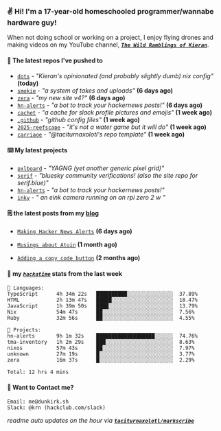### ✌️ Hi! I'm a 17-year-old homeschooled programmer/wannabe hardware guy!

When not doing school or working on a project, I enjoy flying drones and making videos on my YouTube channel, [**_`The Wild Ramblings of Kieran`_**](https://youtube.com/@kieran.rambles).

#### 👷 The latest repos I've pushed to

- [`dots`](https://github.com/taciturnaxolotl/dots) - _"Kieran's opinionated (and probably slightly dumb) nix config"_ **(today)**
- [`smokie`](https://github.com/taciturnaxolotl/smokie) - _"a system of takes and uploads"_ **(6 days ago)**
- [`zera`](https://github.com/taciturnaxolotl/zera) - _"my new site v4?"_ **(6 days ago)**
- [`hn-alerts`](https://github.com/taciturnaxolotl/hn-alerts) - _"a bot to track your hackernews posts!"_ **(6 days ago)**
- [`cachet`](https://github.com/taciturnaxolotl/cachet) - _"a cache for slack profile pictures and emojis"_ **(1 week ago)**
- [`.github`](https://github.com/taciturnaxolotl/.github) - _"github config files"_ **(1 week ago)**
- [`2025-reefscape`](https://github.com/df1317/2025-reefscape) - _"it's not a water game but it will do"_ **(1 week ago)**
- [`carriage`](https://github.com/taciturnaxolotl/carriage) - _"@taciturnaxolotl's repo template"_ **(1 week ago)**

#### ⌨️ My latest projects

- [`pxlboard`](https://github.com/taciturnaxolotl/pxlboard) - _"YAGNG (yet another generic pixel grid)"_
- [`serif`](https://github.com/taciturnaxolotl/serif) - _"bluesky community verifications! (also the site repo for serif.blue)"_
- [`hn-alerts`](https://github.com/taciturnaxolotl/hn-alerts) - _"a bot to track your hackernews posts!"_
- [`inky`](https://github.com/taciturnaxolotl/inky) - _" an eink camera running on an rpi zero 2 w "_

#### 🗒️ the latest posts from my [blog](https://dunkirk.sh)

- [`Making Hacker News Alerts`](https://dunkirk.sh/blog/hn-alerts/) **(6 days ago)**

- [`Musings about Atuin`](https://dunkirk.sh/blog/atuin/) **(1 month ago)**

- [`Adding a copy code button`](https://dunkirk.sh/blog/adding-a-copy-button/) **(2 months ago)**



#### 📡 my [_`hackatime`_](https://waka.hackclub.com) stats from the last week

```text
💾 Languages:
TypeScript      4h 34m 22s   ██████████░░░░░░░░░░░░░░░  37.89%
HTML            2h 13m 47s   █████░░░░░░░░░░░░░░░░░░░░  18.47%
JavaScript      1h 39m 50s   ████░░░░░░░░░░░░░░░░░░░░░  13.79%
Nix             54m 47s      ██░░░░░░░░░░░░░░░░░░░░░░░  7.56%
Ruby            32m 56s      ██░░░░░░░░░░░░░░░░░░░░░░░  4.55%

💼 Projects:
hn-alerts       9h 1m 32s    ███████████████████░░░░░░  74.76%
tma-inventory   1h 2m 29s    ███░░░░░░░░░░░░░░░░░░░░░░  8.63%
nixos           57m 43s      ██░░░░░░░░░░░░░░░░░░░░░░░  7.97%
unknown         27m 19s      █░░░░░░░░░░░░░░░░░░░░░░░░  3.77%
zera            16m 37s      █░░░░░░░░░░░░░░░░░░░░░░░░  2.29%

Total: 12 hrs 4 mins
```

#### 📮 Want to Contact me?

```text
Email: me@dunkirk.sh
Slack: @krn (hackclub.com/slack)
```

_readme auto updates on the hour via [**`taciturnaxolotl/markscribe`**](https://github.com/taciturnaxolotl/markscribe)_
